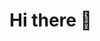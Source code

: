 # Hi there 👋

<!--
**Lunham96/PlantProjectNFT** 

Here are some ideas to get you started:

- 🔭 I’m currently working on PLANTPROJECTNFT
- 🌱 I’m currently learning about repositories and GIT 
- 👯 I’m looking to collaborate on NFT Projects
- 🤔 I’m looking for help with how to get everything set up
- 💬 Ask me about My Plant Project
-->
